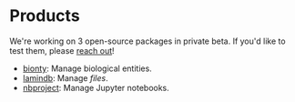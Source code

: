 # Products

We're working on 3 open-source packages in private beta. If you'd like to test them, please [reach out](/contact)!

- [bionty](/bionty/): Manage biological entities.
- [lamindb](/lamindb/): Manage _files_.
- [nbproject](/nbproject/): Manage Jupyter notebooks.
